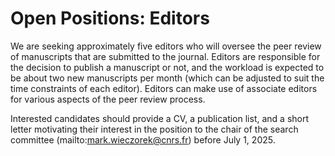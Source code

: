 # Open Positions: Editors

We are seeking approximately five editors who will oversee the peer review of manuscripts that are submitted to the journal. Editors are responsible for the decision to publish a manuscript or not, and the workload is expected to be about two new manuscripts per month (which can be adjusted to suit the time constraints of each editor). Editors can make use of associate editors for various aspects of the peer review process.

Interested candidates should provide a CV, a publication list, and a short letter motivating their interest in the position to the chair of the search committee (mailto:mark.wieczorek@cnrs.fr) before July 1, 2025.
